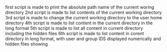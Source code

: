 first script is made to print the absolute path name of the current woring directory
2nd script is made to list contents of the current working directory
3rd script is made to change the current working directory to the user home directory
4th script is made to list content in the current directory in the long format
5th script is made to list all content in current directory including the hidden files
6th script is made to list content in corent directory in long format, with user and group IDS displayed numerically and hidden files showing
